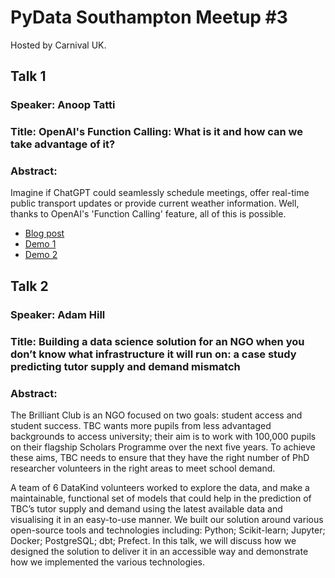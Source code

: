 # PyData Southampton Meetup #3
Hosted by Carnival UK.

## Talk 1
### Speaker: Anoop Tatti
### Title: OpenAI's Function Calling: What is it and how can we take advantage of it?
### Abstract: 
Imagine if ChatGPT could seamlessly schedule meetings, offer real-time public transport updates or provide current weather information. Well, thanks to OpenAI's 'Function Calling' feature, all of this is possible.

- [Blog post](https://openai.com/blog/function-calling-and-other-api-updates)
- [Demo 1](https://github.com/pnp/teams-dev-samples/tree/main/samples/bot-openai-tfl-status​)
- [Demo 2](https://github.com/pnp/sp-dev-fx-extensions/tree/main/samples/react-application-personal-assistant​)

## Talk 2
### Speaker: Adam Hill
### Title: Building a data science solution for an NGO when you don’t know what infrastructure it will run on: a case study predicting tutor supply and demand mismatch 
### Abstract: 
The Brilliant Club is an NGO focused on two goals: student access and student success. TBC wants more pupils from less advantaged backgrounds to access university; their aim is to work with 100,000 pupils on their flagship Scholars Programme over the next five years.
To achieve these aims, TBC needs to ensure that they have the right number of PhD researcher volunteers in the right areas to meet school demand.

A team of 6 DataKind volunteers worked to explore the data, and make a maintainable, functional set of models that could help in the prediction of TBC’s tutor supply and demand using the latest available data and visualising it in an easy-to-use manner. We built our solution around various open-source tools and technologies including: Python; Scikit-learn; Jupyter; Docker; PostgreSQL; dbt; Prefect. In this talk, we will discuss how we designed the solution to deliver it in an accessible way and demonstrate how we implemented the various technologies.
